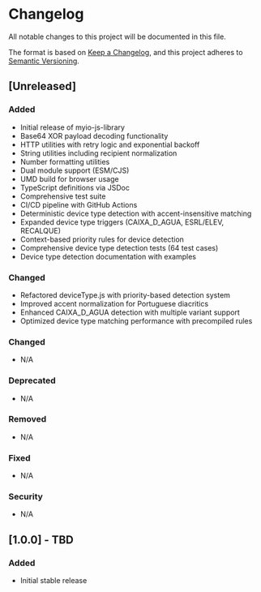 # Changelog

All notable changes to this project will be documented in this file.

The format is based on [Keep a Changelog](https://keepachangelog.com/en/1.0.0/),
and this project adheres to [Semantic Versioning](https://semver.org/spec/v2.0.0.html).

## [Unreleased]

### Added
- Initial release of myio-js-library
- Base64 XOR payload decoding functionality
- HTTP utilities with retry logic and exponential backoff
- String utilities including recipient normalization
- Number formatting utilities
- Dual module support (ESM/CJS)
- UMD build for browser usage
- TypeScript definitions via JSDoc
- Comprehensive test suite
- CI/CD pipeline with GitHub Actions
- Deterministic device type detection with accent-insensitive matching
- Expanded device type triggers (CAIXA_D_AGUA, ESRL/ELEV, RECALQUE)
- Context-based priority rules for device detection
- Comprehensive device type detection tests (64 test cases)
- Device type detection documentation with examples

### Changed
- Refactored deviceType.js with priority-based detection system
- Improved accent normalization for Portuguese diacritics
- Enhanced CAIXA_D_AGUA detection with multiple variant support
- Optimized device type matching performance with precompiled rules

### Changed
- N/A

### Deprecated
- N/A

### Removed
- N/A

### Fixed
- N/A

### Security
- N/A

## [1.0.0] - TBD

### Added
- Initial stable release
